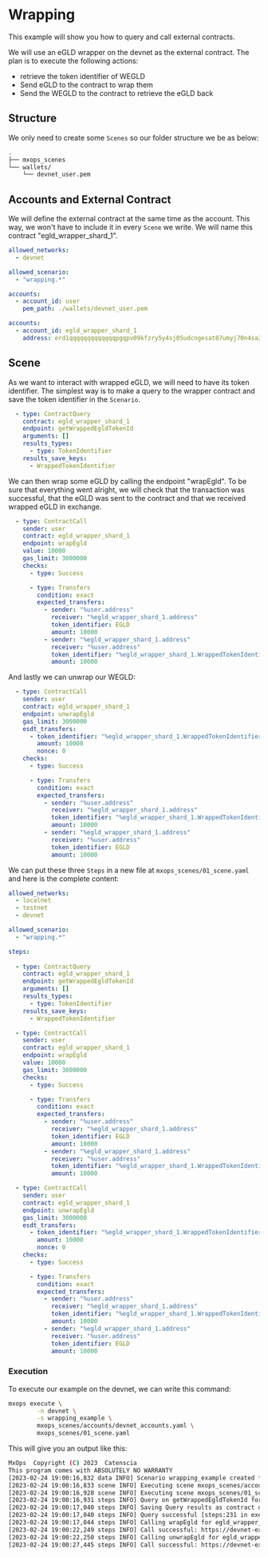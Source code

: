 # Wrapping

This example will show you how to query and call external contracts.

We will use an eGLD wrapper on the devnet as the external contract. The plan is to execute the following actions:

- retrieve the token identifier of WEGLD
- Send eGLD to the contract to wrap them
- Send the WEGLD to the contract to retrieve the eGLD back

## Structure

We only need to create some `Scenes` so our folder structure we be as below:

```bash
.
├── mxops_scenes
└── wallets/
    └── devnet_user.pem
```

## Accounts and External Contract

We will define the external contract at the same time as the account. This way, we won't have to include it in every `Scene` we write. We will name this contract "egld_wrapper_shard_1".

```yaml
allowed_networks:
  - devnet

allowed_scenario:
  - "wrapping.*"

accounts:
  - account_id: user
    pem_path: ./wallets/devnet_user.pem

accounts:
  - account_id: egld_wrapper_shard_1
    address: erd1qqqqqqqqqqqqqpgqpv09kfzry5y4sj05udcngesat07umyj70n4sa2c0rp

```

## Scene

As we want to interact with wrapped eGLD, we will need to have its token identifier. The simplest way
is to make a query to the wrapper contract and save the token identifier in the `Scenario`.

```yaml
  - type: ContractQuery
    contract: egld_wrapper_shard_1
    endpoint: getWrappedEgldTokenId
    arguments: []
    results_types:
      - type: TokenIdentifier
    results_save_keys:
      - WrappedTokenIdentifier
```

We can then wrap some eGLD by calling the endpoint "wrapEgld". To be sure that everything went alright, we will check that the transaction
was successful, that the eGLD was sent to the contract and that we received wrapped eGLD in exchange.

```yaml
  - type: ContractCall
    sender: user
    contract: egld_wrapper_shard_1
    endpoint: wrapEgld
    value: 10000
    gas_limit: 3000000
    checks:
      - type: Success

      - type: Transfers
        condition: exact
        expected_transfers:
          - sender: "%user.address"
            receiver: "%egld_wrapper_shard_1.address"
            token_identifier: EGLD
            amount: 10000
          - sender: "%egld_wrapper_shard_1.address"
            receiver: "%user.address"
            token_identifier: "%egld_wrapper_shard_1.WrappedTokenIdentifier"
            amount: 10000
```

And lastly we can unwrap our WEGLD:

```yaml
  - type: ContractCall
    sender: user
    contract: egld_wrapper_shard_1
    endpoint: unwrapEgld
    gas_limit: 3000000
    esdt_transfers:
      - token_identifier: "%egld_wrapper_shard_1.WrappedTokenIdentifier"
        amount: 10000
        nonce: 0
    checks:
      - type: Success

      - type: Transfers
        condition: exact
        expected_transfers:
          - sender: "%user.address"
            receiver: "%egld_wrapper_shard_1.address"
            token_identifier: "%egld_wrapper_shard_1.WrappedTokenIdentifier"
            amount: 10000
          - sender: "%egld_wrapper_shard_1.address"
            receiver: "%user.address"
            token_identifier: EGLD
            amount: 10000
```

We can put these three `Steps` in a new file at `mxops_scenes/01_scene.yaml` and here is the complete content:

```yaml
allowed_networks:
  - localnet
  - testnet
  - devnet

allowed_scenario:
  - "wrapping.*"

steps:
  
  - type: ContractQuery
    contract: egld_wrapper_shard_1
    endpoint: getWrappedEgldTokenId
    arguments: []
    results_types:
      - type: TokenIdentifier
    results_save_keys:
      - WrappedTokenIdentifier

  - type: ContractCall
    sender: user
    contract: egld_wrapper_shard_1
    endpoint: wrapEgld
    value: 10000
    gas_limit: 3000000
    checks:
      - type: Success

      - type: Transfers
        condition: exact
        expected_transfers:
          - sender: "%user.address"
            receiver: "%egld_wrapper_shard_1.address"
            token_identifier: EGLD
            amount: 10000
          - sender: "%egld_wrapper_shard_1.address"
            receiver: "%user.address"
            token_identifier: "%egld_wrapper_shard_1.WrappedTokenIdentifier"
            amount: 10000

  - type: ContractCall
    sender: user
    contract: egld_wrapper_shard_1
    endpoint: unwrapEgld
    gas_limit: 3000000
    esdt_transfers:
      - token_identifier: "%egld_wrapper_shard_1.WrappedTokenIdentifier"
        amount: 10000
        nonce: 0
    checks:
      - type: Success

      - type: Transfers
        condition: exact
        expected_transfers:
          - sender: "%user.address"
            receiver: "%egld_wrapper_shard_1.address"
            token_identifier: "%egld_wrapper_shard_1.WrappedTokenIdentifier"
            amount: 10000
          - sender: "%egld_wrapper_shard_1.address"
            receiver: "%user.address"
            token_identifier: EGLD
            amount: 10000
```

### Execution

To execute our example on the devnet, we can write this command:

```bash
mxops execute \
        -n devnet \
        -s wrapping_example \
        mxops_scenes/accounts/devnet_accounts.yaml \
        mxops_scenes/01_scene.yaml
```

This will give you an output like this:

```bash
MxOps  Copyright (C) 2023  Catenscia
This program comes with ABSOLUTELY NO WARRANTY
[2023-02-24 19:00:16,832 data INFO] Scenario wrapping_example created for network devnet [data:287 in create_scenario]
[2023-02-24 19:00:16,833 scene INFO] Executing scene mxops_scenes/accounts/devnet_accounts.yaml [scene:69 in execute_scene]
[2023-02-24 19:00:16,928 scene INFO] Executing scene mxops_scenes/01_scene.yaml [scene:69 in execute_scene]
[2023-02-24 19:00:16,931 steps INFO] Query on getWrappedEgldTokenId for egld_wrapper_shard_1 [steps:211 in execute]
[2023-02-24 19:00:17,040 steps INFO] Saving Query results as contract data [steps:223 in execute]
[2023-02-24 19:00:17,040 steps INFO] Query successful [steps:231 in execute]
[2023-02-24 19:00:17,044 steps INFO] Calling wrapEgld for egld_wrapper_shard_1 [steps:173 in execute]
[2023-02-24 19:00:22,249 steps INFO] Call successful: https://devnet-explorer.multiversx.com/transactions/ecc39ee4dc17cacc70fddc1c022a95c1d74644db0227a9d391a29d6d4e3346fe [steps:188 in execute]
[2023-02-24 19:00:22,250 steps INFO] Calling unwrapEgld for egld_wrapper_shard_1 [steps:173 in execute]
[2023-02-24 19:00:27,445 steps INFO] Call successful: https://devnet-explorer.multiversx.com/transactions/05eab380d05907f4f49dfe846fe09117a07789025eab8b5a82eaef0c69ae975f [steps:188 in execute]
```
